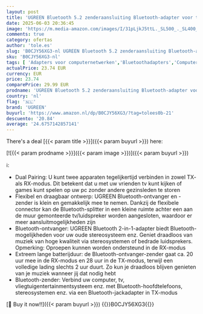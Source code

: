 ```yaml
---
layout: post
title: 'UGREEN Bluetooth 5.2 zenderaansluiting Bluetooth-adapter voor twee Airpods 2 in 1 Bluetooth-zenderontvanger compatibel met tv  stereo-installatie  vliegtuig audiosplitter voor televisie'
date: 2025-06-03 20:36:45
image: 'https://m.media-amazon.com/images/I/31pLjkJ5ttL._SL500_._SL400_.jpg'
comments: true
category: ofertas
author: 'tole.es'
slug: 'B0CJY56XG3-nl UGREEN Bluetooth 5.2 zenderaansluiting Bluetooth-adapter...'
sku: 'B0CJY56XG3-nl'
tags: [ 'Adapters voor computernetwerken','Bluetoothadapters','Computers, onderdelen & accessoires','Elektronica','Netwerkapparaten','ugreen','🇳🇱', ]
actualPrice: 23.74 EUR
currency: EUR
price: 23.74
comparePrice: 29.99 EUR
prodname: 'UGREEN Bluetooth 5.2 zenderaansluiting Bluetooth-adapter voor twee Airpods 2 in 1 Bluetooth-zenderontvanger compatibel met tv  stereo-installatie  vliegtuig audiosplitter voor televisie'
country: 'nl'
flag: '🇳🇱'
brand: 'UGREEN'
buyurl: 'https://www.amazon.nl/dp/B0CJY56XG3/?tag=tolees0b-21'
descuento: '20.84'
average: '24.6757142857141'
---
```


There's a deal [{{< param title >}}]({{< param buyurl >}})  here:

[![{{< param prodname >}}]({{< param image >}})]({{< param buyurl >}})

ℹ️:

- Dual Pairing: U kunt twee apparaten tegelijkertijd verbinden in zowel TX- als RX-modus. Dit betekent dat u met uw vrienden tv kunt kijken of games kunt spelen op uw pc zonder andere gezinsleden te storen
- Flexibel en draagbaar ontwerp: UGREEN Bluetooth-ontvanger en -zender is klein en gemakkelijk mee te nemen. Dankzij de flexibele connector kan de Bluetooth-splitter in een kleine ruimte achter een aan de muur gemonteerde tv/luidspreker worden aangesloten, waardoor er meer aansluitmogelijkheden zijn
- Bluetooth-ontvanger: UGREEN Bluetooth 2-in-1-adapter biedt Bluetooth-mogelijkheden voor uw oude stereosysteem enz. Geniet draadloos van muziek van hoge kwaliteit via stereosystemen of bedrade luidsprekers. Opmerking: Oproepen kunnen worden ondersteund in de RX-modus
- Extreem lange batterijduur: de Bluetooth-ontvanger-zender gaat ca. 20 uur mee in de RX-modus en 28 uur in de TX-modus, terwijl een volledige lading slechts 2 uur duurt. Zo kun je draadloos blijven genieten van je muziek wanneer jij dat nodig hebt
- Bluetooth-zender: Verbind uw computer, tv, vliegtuigentertainmentsysteem enz. met Bluetooth-hoofdtelefoons, stereosystemen enz. via een Bluetooth-jackadapter in TX-modus

[🛒 Buy it now!!]({{< param buyurl >}})
{{<world>}}B0CJY56XG3{{</world>}}
